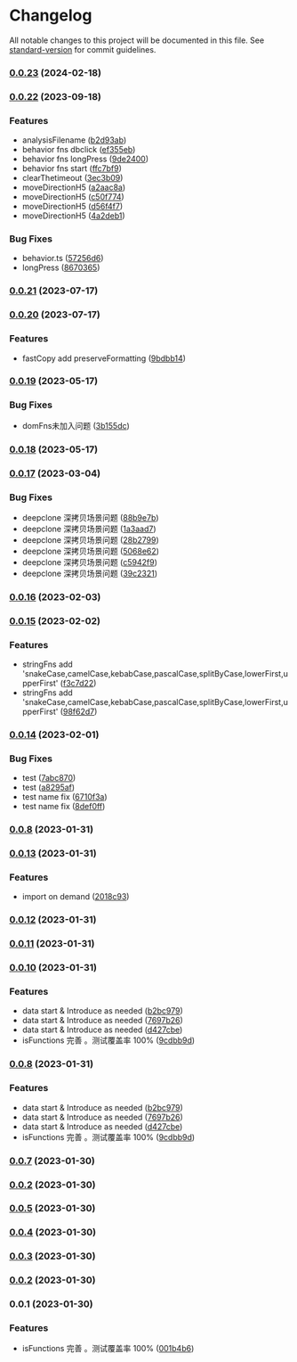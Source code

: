 # Changelog

All notable changes to this project will be documented in this file. See [standard-version](https://github.com/conventional-changelog/standard-version) for commit guidelines.

### [0.0.23](https://github.com/laoer536/js-utils/compare/v0.0.22...v0.0.23) (2024-02-18)

### [0.0.22](https://github.com/laoer536/js-utils/compare/v0.0.21...v0.0.22) (2023-09-18)


### Features

* analysisFilename ([b2d93ab](https://github.com/laoer536/js-utils/commit/b2d93abd4ef4834c0eb9352b52a29efa124c39b4))
* behavior fns dbclick ([ef355eb](https://github.com/laoer536/js-utils/commit/ef355ebcfb1c2b1d716ed29ab5548c4e00f70ae8))
* behavior fns longPress ([9de2400](https://github.com/laoer536/js-utils/commit/9de24008639366fb92c543e645a83b4818d84e1a))
* behavior fns start ([ffc7bf9](https://github.com/laoer536/js-utils/commit/ffc7bf9f67827e14bea10ce27470d6f716c7c900))
* clearThetimeout ([3ec3b09](https://github.com/laoer536/js-utils/commit/3ec3b09b29e54ecc8576a4a66dcc50f9bf951f1c))
* moveDirectionH5 ([a2aac8a](https://github.com/laoer536/js-utils/commit/a2aac8afacb008680668e00704a57727e5b920d3))
* moveDirectionH5 ([c50f774](https://github.com/laoer536/js-utils/commit/c50f7748fb33099e87020595addeb4eaa754bda0))
* moveDirectionH5 ([d56f4f7](https://github.com/laoer536/js-utils/commit/d56f4f79be1e191e658534da3f0e82020fa95916))
* moveDirectionH5 ([4a2deb1](https://github.com/laoer536/js-utils/commit/4a2deb1ddb6fdea101d125864f709e8081075ef7))


### Bug Fixes

* behavior.ts ([57256d6](https://github.com/laoer536/js-utils/commit/57256d6863b06be4735fe7da6c335bc09ee54dd6))
* longPress ([8670365](https://github.com/laoer536/js-utils/commit/8670365a52c13f95db536f83794802a057640649))

### [0.0.21](https://github.com/laoer536/js-utils/compare/v0.0.20...v0.0.21) (2023-07-17)

### [0.0.20](https://github.com/laoer536/js-utils/compare/v0.0.19...v0.0.20) (2023-07-17)


### Features

* fastCopy add preserveFormatting ([9bdbb14](https://github.com/laoer536/js-utils/commit/9bdbb1452d1b282a059b091a1316d9a4e0d4f5c1))

### [0.0.19](https://github.com/laoer536/js-utils/compare/v0.0.18...v0.0.19) (2023-05-17)


### Bug Fixes

* domFns未加入问题 ([3b155dc](https://github.com/laoer536/js-utils/commit/3b155dc47e0e3766f03e860b0af10f3bfac37494))

### [0.0.18](https://github.com/laoer536/js-utils/compare/v0.0.17...v0.0.18) (2023-05-17)

### [0.0.17](https://github.com/laoer536/js-utils/compare/v0.0.16...v0.0.17) (2023-03-04)


### Bug Fixes

* deepclone 深拷贝场景问题 ([88b9e7b](https://github.com/laoer536/js-utils/commit/88b9e7bd078b0fd752eb8fdef16469f39acb3b80))
* deepclone 深拷贝场景问题 ([1a3aad7](https://github.com/laoer536/js-utils/commit/1a3aad79c7eaca5212f1db8a259397a30d97b087))
* deepclone 深拷贝场景问题 ([28b2799](https://github.com/laoer536/js-utils/commit/28b27992359cbb5e92905bf0a1a6715d7655da6a))
* deepclone 深拷贝场景问题 ([5068e62](https://github.com/laoer536/js-utils/commit/5068e6218bb940ad9e0f5f45d00887c7728d0a81))
* deepclone 深拷贝场景问题 ([c5942f9](https://github.com/laoer536/js-utils/commit/c5942f9269eb0d8e1b66d33a132956c41092cc7a))
* deepclone 深拷贝场景问题 ([39c2321](https://github.com/laoer536/js-utils/commit/39c2321c4b0c367e0c6105b16514fa519b84a623))

### [0.0.16](https://github.com/laoer536/js-utils/compare/v0.0.15...v0.0.16) (2023-02-03)

### [0.0.15](https://github.com/laoer536/js-utils/compare/v0.0.14...v0.0.15) (2023-02-02)


### Features

* stringFns add 'snakeCase,camelCase,kebabCase,pascalCase,splitByCase,lowerFirst,upperFirst' ([f3c7d22](https://github.com/laoer536/js-utils/commit/f3c7d22db4b962ba3b8e37251a6633c795ef910c))
* stringFns add 'snakeCase,camelCase,kebabCase,pascalCase,splitByCase,lowerFirst,upperFirst' ([98f62d7](https://github.com/laoer536/js-utils/commit/98f62d7d58090437d4ad8e4f80b69e25dc729c6d))

### [0.0.14](https://github.com/laoer536/js-utils/compare/v0.0.13...v0.0.14) (2023-02-01)


### Bug Fixes

* test ([7abc870](https://github.com/laoer536/js-utils/commit/7abc8702d9b01f2fcaeb308a939f686dc1502e52))
* test ([a8295af](https://github.com/laoer536/js-utils/commit/a8295af3f14626ea8c11a44175aaaaea67cab7c4))
* test name fix ([6710f3a](https://github.com/laoer536/js-utils/commit/6710f3a5ff7742b7edce8c1a1cbcbf375934226f))
* test name fix ([8def0ff](https://github.com/laoer536/js-utils/commit/8def0ff53609807900845e180084cfdb9415918e))

### [0.0.8](https://github.com/laoer536/js-utils/compare/v0.0.7...v0.0.8) (2023-01-31)

### [0.0.13](https://github.com/laoer536/js-utils/compare/v0.0.12...v0.0.13) (2023-01-31)


### Features

* import on demand ([2018c93](https://github.com/laoer536/js-utils/commit/2018c93a65cb9578733135075169d6c105b08e56))

### [0.0.12](https://github.com/laoer536/js-utils/compare/v0.0.11...v0.0.12) (2023-01-31)

### [0.0.11](https://github.com/laoer536/js-utils/compare/v0.0.10...v0.0.11) (2023-01-31)

### [0.0.10](https://github.com/laoer536/js-utils/compare/v0.0.7...v0.0.10) (2023-01-31)


### Features

* data start & Introduce as needed ([b2bc979](https://github.com/laoer536/js-utils/commit/b2bc97909ab2b463d405bb98b072e2e0ba3ec003))
* data start & Introduce as needed ([7697b26](https://github.com/laoer536/js-utils/commit/7697b26db3fa256a3fe66d28f8baa82e58034820))
* data start & Introduce as needed ([d427cbe](https://github.com/laoer536/js-utils/commit/d427cbeb9feafff293f1737f1cd59a09ad7c3b66))
* isFunctions 完善 。测试覆盖率 100% ([9cdbb9d](https://github.com/laoer536/js-utils/commit/9cdbb9d89c749804b1e17cd934551dcd2c609d76))

### [0.0.8](https://github.com/laoer536/js-utils/compare/v0.0.7...v0.0.8) (2023-01-31)


### Features

* data start & Introduce as needed ([b2bc979](https://github.com/laoer536/js-utils/commit/b2bc97909ab2b463d405bb98b072e2e0ba3ec003))
* data start & Introduce as needed ([7697b26](https://github.com/laoer536/js-utils/commit/7697b26db3fa256a3fe66d28f8baa82e58034820))
* data start & Introduce as needed ([d427cbe](https://github.com/laoer536/js-utils/commit/d427cbeb9feafff293f1737f1cd59a09ad7c3b66))
* isFunctions 完善 。测试覆盖率 100% ([9cdbb9d](https://github.com/laoer536/js-utils/commit/9cdbb9d89c749804b1e17cd934551dcd2c609d76))

### [0.0.7](https://github.com/laoer536/js-utils/compare/v0.0.5...v0.0.7) (2023-01-30)

### [0.0.2](https://github.com/laoer536/js-utils/compare/v0.0.5...v0.0.2) (2023-01-30)

### [0.0.5](https://github.com/laoer536/js-utils/compare/v0.0.4...v0.0.5) (2023-01-30)

### [0.0.4](https://github.com/laoer536/js-utils/compare/v0.0.3...v0.0.4) (2023-01-30)

### [0.0.3](https://github.com/laoer536/js-utils/compare/v0.0.2...v0.0.3) (2023-01-30)

### [0.0.2](https://github.com/laoer536/js-utils/compare/v0.0.1...v0.0.2) (2023-01-30)

### 0.0.1 (2023-01-30)


### Features

* isFunctions 完善 。测试覆盖率 100% ([001b4b6](https://github.com/laoer536/js-utils/commit/001b4b6c82b2437f59814b3e5ad114a576e0e183))
